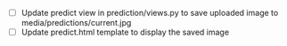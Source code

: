 - [ ] Update predict view in prediction/views.py to save uploaded image to media/predictions/current.jpg
- [ ] Update predict.html template to display the saved image
